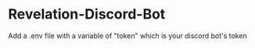 # Revelation-Discord-Bot
Add a .env file with a variable of "token" which is your discord bot's token
